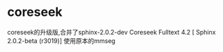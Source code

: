 # coreseek
coreseek的升级版,合并了sphinx-2.0.2-dev
Coreseek Fulltext 4.2 [ Sphinx 2.0.2-beta (r3019)]
使用原本的mmseg
